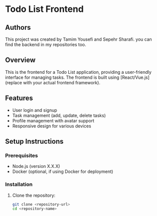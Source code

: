# Todo List Frontend

## Authors
This project was created by Tamim Yousefi and Sepehr Sharafi.
you can find the backend in my repositories too.
## Overview
This is the frontend for a Todo List application, providing a user-friendly interface for managing tasks. The frontend is built using [React/Vue.js] (replace with your actual frontend framework).

## Features
- User login and signup
- Task management (add, update, delete tasks)
- Profile management with avatar support
- Responsive design for various devices

## Setup Instructions

### Prerequisites
- Node.js (version X.X.X)
- Docker (optional, if using Docker for deployment)

### Installation
1. Clone the repository:
   ```bash
   git clone <repository-url>
   cd <repository-name>
